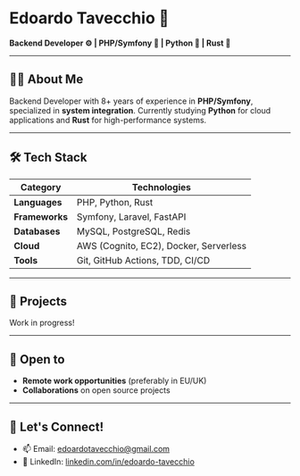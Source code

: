# Edoardo Tavecchio 👋

**Backend Developer ⚙️ | PHP/Symfony 🐘 | Python 🐍 | Rust 🦀**

---
## 👨‍💻 About Me

Backend Developer with 8+ years of experience in **PHP/Symfony**, specialized in **system integration**.
Currently studying **Python** for cloud applications and **Rust** for high-performance systems.

---
## 🛠 Tech Stack

| Category       | Technologies                                                                 |
|----------------|-----------------------------------------------------------------------------|
| **Languages**  | PHP, Python, Rust                                                           |
| **Frameworks** | Symfony, Laravel, FastAPI                                                   |
| **Databases**  | MySQL, PostgreSQL, Redis                                                    |
| **Cloud**      | AWS (Cognito, EC2), Docker, Serverless                                      |
| **Tools**      | Git, GitHub Actions, TDD, CI/CD                                             |

---
## 🚀 Projects

Work in progress!

---
## 🤝 Open to

- **Remote work opportunities** (preferably in EU/UK)
- **Collaborations** on open source projects

---
## 📅 Let's Connect!

- 📫 Email: edoardotavecchio@gmail.com
- 💬 LinkedIn: [linkedin.com/in/edoardo-tavecchio](https://www.linkedin.com/in/edoardo-tavecchio)
